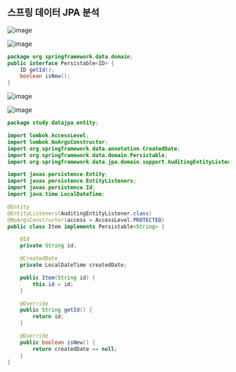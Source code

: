 ## **스프링 데이터 JPA 분석**

![image](https://user-images.githubusercontent.com/79301439/188304570-47bdb098-2dc7-405e-9f80-0efa344939ba.png)

![image](https://user-images.githubusercontent.com/79301439/188304577-1b8c3937-6cea-438f-984d-31c5789864c6.png)

```java
package org.springframework.data.domain;
public interface Persistable<ID> {
    ID getId();
    boolean isNew();
}
```

![image](https://user-images.githubusercontent.com/79301439/188304596-7bc701af-cbaa-48e8-ab19-21447c299e23.png)

![image](https://user-images.githubusercontent.com/79301439/188304700-cb696ebb-a792-497f-ab12-23db31a8c565.png)

```java
package study.datajpa.entity;

import lombok.AccessLevel;
import lombok.NoArgsConstructor;
import org.springframework.data.annotation.CreatedDate;
import org.springframework.data.domain.Persistable;
import org.springframework.data.jpa.domain.support.AuditingEntityListener;

import javax.persistence.Entity;
import javax.persistence.EntityListeners;
import javax.persistence.Id;
import java.time.LocalDateTime;

@Entity
@EntityListeners(AuditingEntityListener.class)
@NoArgsConstructor(access = AccessLevel.PROTECTED)
public class Item implements Persistable<String> {

    @Id
    private String id;

    @CreatedDate
    private LocalDateTime createdDate;

    public Item(String id) {
        this.id = id;
    }

    @Override
    public String getId() {
        return id;
    }

    @Override
    public boolean isNew() {
        return createdDate == null;
    }
}
```
